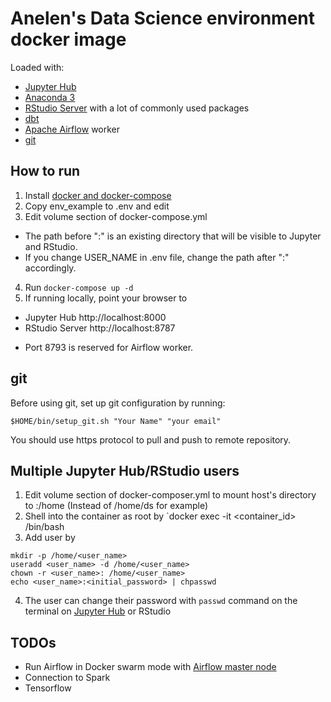 # Anelen's Data Science environment docker image

Loaded with:

- [Jupyter Hub](https://jupyterhub.readthedocs.io/)
- [Anaconda 3](https://anaconda.org)
- [RStudio Server](https://www.rstudio.com) with a lot of commonly used packages
- [dbt](https://dbt.readme.io)
- [Apache Airflow](https://airflow.apache.org/) worker
- [git](https://git-scm.com/)


## How to run

1. Install [docker and docker-compose](https://docs.docker.com/compose/install/)
2. Copy env_example to .env and edit
3. Edit volume section of docker-compose.yml
  - The path before ":" is an existing directory that will be visible to Jupyter and RStudio.
  - If you change USER_NAME in .env file, change the path after ":" accordingly.
4. Run `docker-compose up -d`
5. If running locally, point your browser to
  - Jupyter Hub http://localhost:8000
  - RStudio Server http://localhost:8787

* Port 8793 is reserved for Airflow worker.

## git

Before using git, set up git configuration by running:

```
$HOME/bin/setup_git.sh "Your Name" "your email"
```

You should use https protocol to pull and push to remote repository.


## Multiple Jupyter Hub/RStudio users

1. Edit volume section of docker-composer.yml to mount host's directory to :/home (Instead of /home/ds for example)
2. Shell into the container as root by `docker exec -it <container_id> /bin/bash
3. Add user by
```
mkdir -p /home/<user_name>
useradd <user_name> -d /home/<user_name>
chown -r <user_name>: /home/<user_name>
echo <user_name>:<initial_password> | chpasswd
```
4. The user can change their password with `passwd` command on the terminal on
   [Jupyter Hub](http://localhost:8000/user/ds/terminals/1) or RStudio


## TODOs

- Run Airflow in Docker swarm mode with
  [Airflow master node](https://github.com/puckel/docker-airflow)
- Connection to Spark
- Tensorflow

